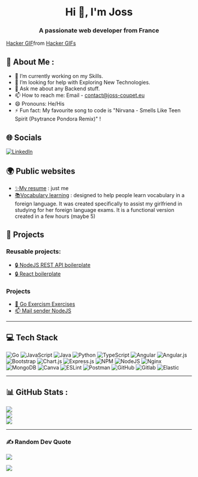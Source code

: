 <h1 align="center">Hi 👋, I'm Joss</h1>
<h3 align="center">A passionate web developer from France</h3>

<div class="tenor-gif-embed" data-postid="26522638" data-share-method="host" data-aspect-ratio="1.77778" data-width="100%"><a href="https://tenor.com/view/hacker-gif-26522638">Hacker GIF</a>from <a href="https://tenor.com/search/hacker-gifs">Hacker GIFs</a></div> <script type="text/javascript" async src="https://tenor.com/embed.js"></script>

## 💫 About Me :
- 🔭 I’m currently working on my Skills.
- 🤔 I’m looking for help with Exploring New Technologies.
- 💬 Ask me about any Backend stuff.
- 📫 How to reach me: Email - contact@joss-coupet.eu
- 😄 Pronouns: He/His
- ⚡ Fun fact: My favourite song to code is "Nirvana - Smells Like Teen Spirit (Psytrance Pondora Remix)" !

## 🌐 Socials
[![LinkedIn](https://img.shields.io/badge/LinkedIn-%230077B5.svg?logo=linkedin&logoColor=white)](https://www.linkedin.com/in/joss-coupet/) 

## 🌍 Public websites

- <a href="https://joss-coupet.eu">✨My resume</a> : just me
- <a href="https://quizzy.joss-coupet.eu/welcome">📚Vocabulary learning</a> : designed to help people learn vocabulary in a foreign language. It was created specifically to assist my girlfriend in studying for her foreign language exams. It is a functional version created in a few hours (maybe 5)

## 📝 Projects

### Reusable projects:
 - <a href="https://github.com/nexus9111/personal_api_boilerplate">🔒 NodeJS REST API boilerplate</a>
 - <a href="https://github.com/nexus9111/react-boilerplate">🔒 React boilerplate</a>

### Projects
 - <a href="https://github.com/nexus9111/personal-exercism-go">🧠 Go Exercism Exercises</a>
 - <a href="https://github.com/nexus9111/send-mail-node">📫 Mail sender NodeJS</a>

---


## 💻 Tech Stack
![Go](https://img.shields.io/badge/go-%2300ADD8.svg?style=for-the-badge&logo=go&logoColor=white) ![JavaScript](https://img.shields.io/badge/javascript-%23323330.svg?style=for-the-badge&logo=javascript&logoColor=%23F7DF1E) ![Java](https://img.shields.io/badge/java-%23ED8B00.svg?style=for-the-badge&logo=java&logoColor=white) ![Python](https://img.shields.io/badge/python-3670A0?style=for-the-badge&logo=python&logoColor=ffdd54) ![TypeScript](https://img.shields.io/badge/typescript-%23007ACC.svg?style=for-the-badge&logo=typescript&logoColor=white) ![Angular](https://img.shields.io/badge/angular-%23DD0031.svg?style=for-the-badge&logo=angular&logoColor=white) ![Angular.js](https://img.shields.io/badge/angular.js-%23E23237.svg?style=for-the-badge&logo=angularjs&logoColor=white) ![Bootstrap](https://img.shields.io/badge/bootstrap-%23563D7C.svg?style=for-the-badge&logo=bootstrap&logoColor=white) ![Chart.js](https://img.shields.io/badge/chart.js-F5788D.svg?style=for-the-badge&logo=chart.js&logoColor=white) ![Express.js](https://img.shields.io/badge/express.js-%23404d59.svg?style=for-the-badge&logo=express&logoColor=%2361DAFB) ![NPM](https://img.shields.io/badge/NPM-%23000000.svg?style=for-the-badge&logo=npm&logoColor=white) ![NodeJS](https://img.shields.io/badge/node.js-6DA55F?style=for-the-badge&logo=node.js&logoColor=white) ![Nginx](https://img.shields.io/badge/nginx-%23009639.svg?style=for-the-badge&logo=nginx&logoColor=white) ![MongoDB](https://img.shields.io/badge/MongoDB-%234ea94b.svg?style=for-the-badge&logo=mongodb&logoColor=white) ![Canva](https://img.shields.io/badge/Canva-%2300C4CC.svg?style=for-the-badge&logo=Canva&logoColor=white) ![ESLint](https://img.shields.io/badge/ESLint-4B3263?style=for-the-badge&logo=eslint&logoColor=white) ![Postman](https://img.shields.io/badge/Postman-FF6C37?style=for-the-badge&logo=postman&logoColor=white) ![GitHub](https://img.shields.io/badge/GitHub-000000?style=for-the-badge&logo=GitHub) ![Gitlab](https://img.shields.io/badge/Gitlab-FC6D26?style=for-the-badge&logo=Gitlab) ![Elastic](https://img.shields.io/badge/Elastic-005571?style=for-the-badge&logo=Elastic)


---

## 📊 GitHub Stats :
![](https://github-readme-stats.vercel.app/api?username=nexus9111&theme=gruvbox&hide_border=false&include_all_commits=false&count_private=false)<br/>
![](https://github-readme-streak-stats.herokuapp.com/?user=nexus9111&theme=gruvbox&hide_border=false)<br/>
![](https://github-readme-stats.vercel.app/api/top-langs/?username=nexus9111&theme=gruvbox&hide_border=false&include_all_commits=false&count_private=false&layout=compact)

---
### ✍️ Random Dev Quote
![](https://quotes-github-readme.vercel.app/api?type=horizontal&theme=gruvbox)

[![](https://visitcount.itsvg.in/api?id=nexus9111&icon=0&color=7)](https://visitcount.itsvg.in)
